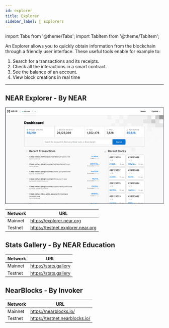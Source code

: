 ```yaml
---
id: explorer
title: Explorer
sidebar_label: 🔗 Explorers
---
```

import Tabs from '@theme/Tabs';
import TabItem from '@theme/TabItem';

An Explorer allows you to quickly obtain information from the blockchain through a friendly user interface.
These useful tools enable for example to:

1. Search for a transactions and its receipts.
2. Check all the interactions in a smart contract.
3. See the balance of an account.
4. View block creations in real time

---

## NEAR Explorer - By NEAR

![NEAR Explorer](/docs/assets/near-explorer.jpg)

| Network | URL                               |
| ------- | --------------------------------- |
| Mainnet | https://explorer.near.org         |
| Testnet | https://testnet.explorer.near.org |


## Stats Gallery - By NEAR Education

| Network | URL                   |
| ------- | --------------------- |
| Mainnet | https://stats.gallery |
| Testnet | https://stats.gallery |

## NearBlocks - By Invoker

| Network | URL                            |
| ------- | ------------------------------ |
| Mainnet | https://nearblocks.io/         |
| Testnet | https://testnet.nearblocks.io/ |